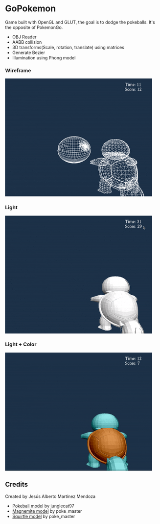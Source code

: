 # GoPokemon
Game built with OpenGL and GLUT, the goal is to dodge the pokeballs. It's the opposite of PokemonGo.
 - OBJ Reader
 - AABB collision
 - 3D transforms(Scale, rotation, translate) using matrices
 - Generate Bezier
 - Illumination using Phong model

### Wireframe
![](https://raw.githubusercontent.com/jesusmartinoza/GoPokemon/master/Readme%20assets/wireframe_squirtle.gif)

### Light
![](https://raw.githubusercontent.com/jesusmartinoza/GoPokemon/master/Readme%20assets/phong.gif)

### Light + Color
![](https://raw.githubusercontent.com/jesusmartinoza/GoPokemon/master/Readme%20assets/illumination.gif)

## Credits
Created by Jesús Alberto Martínez Mendoza
- [Pokeball model](http://tf3dm.com/3d-model/pokemon-ball-23563.html) by junglecat97
- [Magnemite model](http://tf3dm.com/3d-model/magnemite-pokemon-97504.html) by poke_master
- [Squirtle model](https://free3d.com/3d-model/squirtle-pokemon-4335.html) by poke_master
